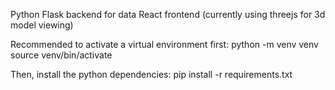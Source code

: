 Python Flask backend for data
React frontend (currently using threejs for 3d model viewing)

Recommended to activate a virtual environment first: 
python -m venv venv
source venv/bin/activate

Then, install the python dependencies:
pip install -r requirements.txt